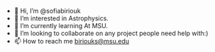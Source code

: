 - 👋 Hi, I’m @sofiabiriouk
- 👀 I’m interested in Astrophysics.
- 🌱 I’m currently learning At MSU.
- 💞️ I’m looking to collaborate on any project people need help with:)
- 📫 How to reach me biriouks@msu.edu

<!---
sofiabiriouk/sofiabiriouk is a ✨ special ✨ repository because its `README.md` (this file) appears on your GitHub profile.
You can click the Preview link to take a look at your changes.
--->
